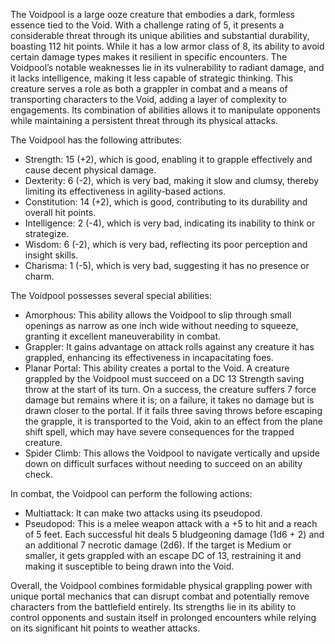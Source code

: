 The Voidpool is a large ooze creature that embodies a dark, formless essence tied to the Void. With a challenge rating of 5, it presents a considerable threat through its unique abilities and substantial durability, boasting 112 hit points. While it has a low armor class of 8, its ability to avoid certain damage types makes it resilient in specific encounters. The Voidpool’s notable weaknesses lie in its vulnerability to radiant damage, and it lacks intelligence, making it less capable of strategic thinking. This creature serves a role as both a grappler in combat and a means of transporting characters to the Void, adding a layer of complexity to engagements. Its combination of abilities allows it to manipulate opponents while maintaining a persistent threat through its physical attacks.

The Voidpool has the following attributes: 
- Strength: 15 (+2), which is good, enabling it to grapple effectively and cause decent physical damage.
- Dexterity: 6 (-2), which is very bad, making it slow and clumsy, thereby limiting its effectiveness in agility-based actions.
- Constitution: 14 (+2), which is good, contributing to its durability and overall hit points.
- Intelligence: 2 (-4), which is very bad, indicating its inability to think or strategize.
- Wisdom: 6 (-2), which is very bad, reflecting its poor perception and insight skills.
- Charisma: 1 (-5), which is very bad, suggesting it has no presence or charm.

The Voidpool possesses several special abilities:
- Amorphous: This ability allows the Voidpool to slip through small openings as narrow as one inch wide without needing to squeeze, granting it excellent maneuverability in combat.
- Grappler: It gains advantage on attack rolls against any creature it has grappled, enhancing its effectiveness in incapacitating foes.
- Planar Portal: This ability creates a portal to the Void. A creature grappled by the Voidpool must succeed on a DC 13 Strength saving throw at the start of its turn. On a success, the creature suffers 7 force damage but remains where it is; on a failure, it takes no damage but is drawn closer to the portal. If it fails three saving throws before escaping the grapple, it is transported to the Void, akin to an effect from the plane shift spell, which may have severe consequences for the trapped creature.
- Spider Climb: This allows the Voidpool to navigate vertically and upside down on difficult surfaces without needing to succeed on an ability check.

In combat, the Voidpool can perform the following actions:
- Multiattack: It can make two attacks using its pseudopod.
- Pseudopod: This is a melee weapon attack with a +5 to hit and a reach of 5 feet. Each successful hit deals 5 bludgeoning damage (1d6 + 2) and an additional 7 necrotic damage (2d6). If the target is Medium or smaller, it gets grappled with an escape DC of 13, restraining it and making it susceptible to being drawn into the Void.

Overall, the Voidpool combines formidable physical grappling power with unique portal mechanics that can disrupt combat and potentially remove characters from the battlefield entirely. Its strengths lie in its ability to control opponents and sustain itself in prolonged encounters while relying on its significant hit points to weather attacks.